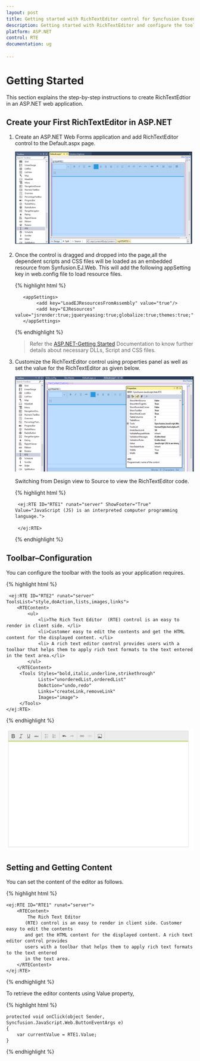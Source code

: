 ```yaml
---
layout: post
title: Getting started with RichTextEditor control for Syncfusion Essential ASP.NET
description: Getting started with RichTextEditor and configure the toolbar and other functionalities.
platform: ASP.NET
control: RTE
documentation: ug

---
```

# Getting Started

This section explains the step-by-step instructions to create RichTextEdtior in an ASP.NET web application.

## Create your First RichTextEditor in ASP.NET

1.	Create an ASP.NET Web Forms application and add RichTextEditor control to the Default.aspx page.

    ![](GettingStarted_images/RTE.png)

2.  Once the control is dragged and dropped into the page,all the dependent scripts and CSS files will be loaded as an embedded resource from Synfusion.EJ.Web. This will add the following appSetting key in web.config file to load resource files.

    {% highlight html %}
        
           <appSettings>
                <add key="LoadEJResourcesFromAssembly" value="true"/>
                <add key="EJResources" value="jsrender:true;jqueryeasing:true;globalize:true;themes:true;"/>
           </appSettings>
            
    {% endhighlight %}
    
    >Refer the [ASP.NET-Getting Started](http://help.syncfusion.com/aspnet/getting-started#manual-integration-of-syncfusion-aspnet-controls-into-the-newexisting-application) Documentation to know further details about necessary DLLs, Script and CSS files.
        
3.  Customize the RichTextEditor control using properties panel as well as set the value for the RichTextEditor as given below.

    ![](GettingStarted_images/Property.png)

    Switching from Design view to Source to view the RichTextEditor code.  
    
    {% highlight html %}
    
    	 <ej:RTE ID="RTE1" runat="server" ShowFooter="True" Value="JavaScript (JS) is an interpreted computer programming language.">
      
         </ej:RTE>
    
    {% endhighlight %}

## Toolbar–Configuration

You can configure the toolbar with the tools as your application requires.

{% highlight html %}

	 <ej:RTE ID="RTE2" runat="server" ToolsList="style,doAction,lists,images,links">
        <RTEContent>
            <ul>
                <li>The Rich Text Editor  (RTE) control is an easy to render in client side. </li>
                <li>Customer easy to edit the contents and get the HTML content for the displayed content. </li>
                <li> A rich text editor control provides users with a toolbar that helps them to apply rich text formats to the text entered  in the text area.</li>
            </ul>       
	    </RTEContent>
         <Tools Styles="bold,italic,underline,strikethrough"
                Lists="unorderedList,orderedList"
                DoAction="undo,redo"
                Links="createLink,removeLink"
                Images="image">
         </Tools>
    </ej:RTE>
	
{% endhighlight %}

 ![](GettingStarted_images/Toolbar.png)

## Setting and Getting Content

You can set the content of the editor as follows.

{% highlight html %}

	<ej:RTE ID="RTE1" runat="server">
        <RTEContent>
            The Rich Text Editor
           (RTE) control is an easy to render in client side. Customer easy to edit the contents
           and get the HTML content for the displayed content. A rich text editor control provides
           users with a toolbar that helps them to apply rich text formats to the text entered
           in the text area.
        </RTEContent>
    </ej:RTE>
		
{% endhighlight %}

To retrieve the editor contents using Value property,

{% highlight html %}

	protected void onClick(object Sender, Syncfusion.JavaScript.Web.ButtonEventArgs e)
    {
        var currentValue = RTE1.Value;
    }
    
{% endhighlight %}

